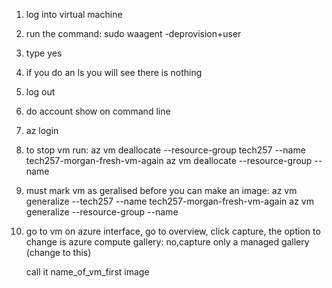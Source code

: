 1. log into virtual machine 
2. run the command: 
    sudo waagent -deprovision+user 
3. type yes

4. if you do an ls you will see there is nothing
5. log out
6. do account show on command line
7. az login
8. to stop vm run: az vm deallocate --resource-group tech257 --name tech257-morgan-fresh-vm-again
    az vm deallocate --resource-group <yourResourceGroup> --name <yourVMName>

9. must mark vm as geralised before you can make an image:
 az vm generalize --tech257<yourResourceGroup> --name tech257-morgan-fresh-vm-again
 az vm generalize --resource-group <yourResourceGroup> --name <yourVMName>

10. go to vm on azure interface, go to overview, click capture, 
    the option to change is azure compute gallery: no,capture only a managed gallery (change to this)

    call it name_of_vm_first image